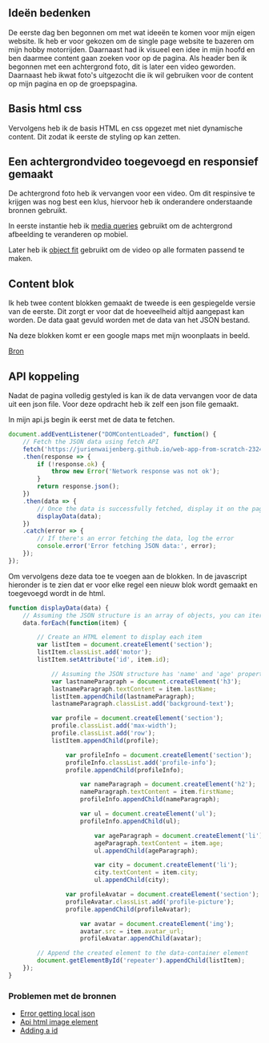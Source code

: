 ## Ideën bedenken

De eerste dag ben begonnen om met wat ideeën te komen voor mijn eigen website. Ik heb er voor gekozen om de single page website te bazeren om mijn hobby motorrijden. Daarnaast had ik visueel een idee in mijn hoofd en ben daarmee content gaan zoeken voor op de pagina. Als header ben ik begonnen met een achtergrond foto, dit is later een video geworden. Daarnaast heb ikwat foto's uitgezocht die ik wil gebruiken voor de content op mijn pagina en op de groepspagina.

## Basis html css

Vervolgens heb ik de basis HTML en css opgezet met niet dynamische content. Dit zodat ik eerste de styling op kan zetten.

## Een achtergrondvideo toegevoegd en responsief gemaakt

De achtergrond foto heb ik vervangen voor een video. Om dit respinsive te krijgen was nog best een klus, hiervoor heb ik onderandere onderstaande bronnen gebruikt.

In eerste instantie heb ik [media queries](https://developer.mozilla.org/en-US/docs/Web/CSS/CSS_media_queries/Using_media_queries) gebruikt om de achtergrond afbeelding te veranderen op mobiel.

Later heb ik [object fit](https://developer.mozilla.org/en-US/docs/Web/CSS/object-fit?retiredLocale=nl) gebruikt om de video op alle formaten passend te maken.

## Content blok

Ik heb twee content blokken gemaakt de tweede is een gespiegelde versie van de eerste. Dit zorgt er voor dat de hoeveelheid altijd aangepast kan worden. De data gaat gevuld worden met de data van het JSON bestand. 

Na deze blokken komt er een google maps met mijn woonplaats in beeld.

[Bron](https://www.maps.ie/create-google-map/)

## API koppeling

Nadat de pagina volledig gestyled is kan ik de data vervangen voor de data uit een json file. Voor deze opdracht heb ik zelf een json file gemaakt. 

In mijn api.js begin ik eerst met de data te fetchen.

```js
document.addEventListener("DOMContentLoaded", function() {
    // Fetch the JSON data using fetch API
    fetch('https://jurienwaijenberg.github.io/web-app-from-scratch-2324/info-motor.json')
    .then(response => {
        if (!response.ok) {
            throw new Error('Network response was not ok');
        }
        return response.json();
    })
    .then(data => {
        // Once the data is successfully fetched, display it on the page
        displayData(data);
    })
    .catch(error => {
        // If there's an error fetching the data, log the error
        console.error('Error fetching JSON data:', error);
    });
});
```

Om vervolgens deze data toe te voegen aan de blokken. In de javascript hieronder is te zien dat er voor elke regel een nieuw blok wordt gemaakt en toegevoegd wordt in de html.

```js
function displayData(data) {
    // Assuming the JSON structure is an array of objects, you can iterate over it
    data.forEach(function(item) {

        // Create an HTML element to display each item
        var listItem = document.createElement('section');
        listItem.classList.add('motor');
        listItem.setAttribute('id', item.id);

            // Assuming the JSON structure has 'name' and 'age' properties
            var lastnameParagraph = document.createElement('h3');
            lastnameParagraph.textContent = item.lastName;
            listItem.appendChild(lastnameParagraph);
            lastnameParagraph.classList.add('background-text');

            var profile = document.createElement('section');
            profile.classList.add('max-width');
            profile.classList.add('row');
            listItem.appendChild(profile);

                var profileInfo = document.createElement('section');
                profileInfo.classList.add('profile-info');
                profile.appendChild(profileInfo);

                    var nameParagraph = document.createElement('h2');
                    nameParagraph.textContent = item.firstName;
                    profileInfo.appendChild(nameParagraph);

                    var ul = document.createElement('ul');
                    profileInfo.appendChild(ul);

                        var ageParagraph = document.createElement('li');
                        ageParagraph.textContent = item.age;
                        ul.appendChild(ageParagraph);

                        var city = document.createElement('li');
                        city.textContent = item.city;
                        ul.appendChild(city);

                var profileAvatar = document.createElement('section');
                profileAvatar.classList.add('profile-picture');
                profile.appendChild(profileAvatar);    

                    var avatar = document.createElement('img');
                    avatar.src = item.avatar_url;
                    profileAvatar.appendChild(avatar);

        // Append the created element to the data-container element
        document.getElementById('repeater').appendChild(listItem);
    });
}
```

### Problemen met de bronnen

* [Error getting local json](https://stackoverflow.com/questions/10752055/cross-origin-requests-are-only-supported-for-http-error-when-loading-a-local)
* [Api html image element](https://developer.mozilla.org/en-US/docs/Web/API/HTMLImageElement/Image)
* [Adding a id ](https://www.educative.io/answers/how-to-add-an-id-to-element-in-javascript)
